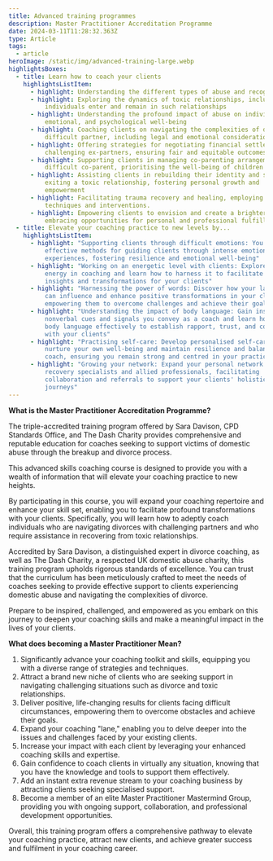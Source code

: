 ```yaml
---
title: Advanced training programmes
description: Master Practitioner Accreditation Programme
date: 2024-03-11T11:28:32.363Z
type: Article
tags:
  - article
heroImage: /static/img/advanced-training-large.webp
highlightsBoxes:
  - title: Learn how to coach your clients
    highlightsListItem:
      - highlight: Understanding the different types of abuse and recognising the signs
      - highlight: Exploring the dynamics of toxic relationships, including why
          individuals enter and remain in such relationships
      - highlight: Understanding the profound impact of abuse on individuals' physical,
          emotional, and psychological well-being
      - highlight: Coaching clients on navigating the complexities of divorcing a
          difficult partner, including legal and emotional considerations
      - highlight: Offering strategies for negotiating financial settlements with
          challenging ex-partners, ensuring fair and equitable outcomes
      - highlight: Supporting clients in managing co-parenting arrangements with a
          difficult co-parent, prioritising the well-being of children
      - highlight: Assisting clients in rebuilding their identity and self-worth after
          exiting a toxic relationship, fostering personal growth and
          empowerment
      - highlight: Facilitating trauma recovery and healing, employing evidence-based
          techniques and interventions.
      - highlight: Empowering clients to envision and create a brighter future,
          embracing opportunities for personal and professional fulfillment.
  - title: Elevate your coaching practice to new levels by...
    highlightsListItem:
      - highlight: "Supporting clients through difficult emotions: You will learn
          effective methods for guiding clients through intense emotional
          experiences, fostering resilience and emotional well-being"
      - highlight: "Working on an energetic level with clients: Explore the role of
          energy in coaching and learn how to harness it to facilitate deeper
          insights and transformations for your clients"
      - highlight: "Harnessing the power of words: Discover how your language choices
          can influence and enhance positive transformations in your clients,
          empowering them to overcome challenges and achieve their goals"
      - highlight: "Understanding the impact of body language: Gain insight into the
          nonverbal cues and signals you convey as a coach and learn how to use
          body language effectively to establish rapport, trust, and connection
          with your clients"
      - highlight: "Practising self-care: Develop personalised self-care routines to
          nurture your own well-being and maintain resilience and balance as a
          coach, ensuring you remain strong and centred in your practice"
      - highlight: "Growing your network: Expand your personal network of trauma
          recovery specialists and allied professionals, facilitating
          collaboration and referrals to support your clients' holistic healing
          journeys"
---
```

**What is the Master Practitioner Accreditation Programme?**

The triple-accredited training program offered by Sara Davison, CPD Standards Office, and The Dash Charity provides comprehensive and reputable education for coaches seeking to support victims of domestic abuse through the breakup and divorce process.

This advanced skills coaching course is designed to provide you with a wealth of information that will elevate your coaching practice to new heights.

By participating in this course, you will expand your coaching repertoire and enhance your skill set, enabling you to facilitate profound transformations with your clients. Specifically, you will learn how to adeptly coach individuals who are navigating divorces with challenging partners and who require assistance in recovering from toxic relationships.

Accredited by Sara Davison, a distinguished expert in divorce coaching, as well as The Dash Charity, a respected UK domestic abuse charity, this training program upholds rigorous standards of excellence. You can trust that the curriculum has been meticulously crafted to meet the needs of coaches seeking to provide effective support to clients experiencing domestic abuse and navigating the complexities of divorce.

Prepare to be inspired, challenged, and empowered as you embark on this journey to deepen your coaching skills and make a meaningful impact in the lives of your clients.

**What does becoming a Master Practitioner Mean?**

1. Significantly advance your coaching toolkit and skills, equipping you with a diverse range of strategies and techniques.
2. Attract a brand new niche of clients who are seeking support in navigating challenging situations such as divorce and toxic relationships.
3. Deliver positive, life-changing results for clients facing difficult circumstances, empowering them to overcome obstacles and achieve their goals.
4. Expand your coaching "lane," enabling you to delve deeper into the issues and challenges faced by your existing clients.
5. Increase your impact with each client by leveraging your enhanced coaching skills and expertise.
6. Gain confidence to coach clients in virtually any situation, knowing that you have the knowledge and tools to support them effectively.
7. Add an instant extra revenue stream to your coaching business by attracting clients seeking specialised support.
8. Become a member of an elite Master Practitioner Mastermind Group, providing you with ongoing support, collaboration, and professional development opportunities.

Overall, this training program offers a comprehensive pathway to elevate your coaching practice, attract new clients, and achieve greater success and fulfilment in your coaching career.
